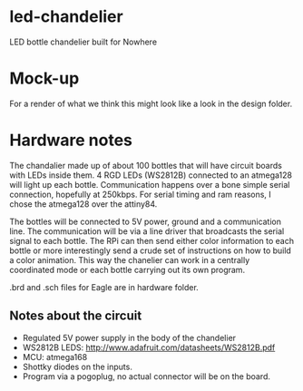 # led-chandelier
LED bottle chandelier built for Nowhere

Mock-up
=======

For a render of what we think this might look like a look in the design folder.

Hardware notes
==============

The chandalier made up of about 100 bottles that will have circuit boards with LEDs
inside them. 4 RGD LEDs (WS2812B) connected to an atmega128 will light up each bottle.
Communication happens over a bone simple serial connection, hopefully at 250kbps.
For serial timing and ram reasons, I chose the atmega128 over the attiny84.

The bottles will be connected to 5V power, ground and a communication line. The communication
will be via a line driver that broadcasts the serial signal to each bottle. The RPi can then
send either color information to each bottle or more interestingly send a crude set of instructions
on how to build a color animation. This way the chanelier can work in a centrally coordinated
mode or each bottle carrying out its own program.

.brd and .sch files for Eagle are in hardware folder.

Notes about the circuit
-----------------------

- Regulated 5V power supply in the body of the chandelier
- WS2812B LEDS: http://www.adafruit.com/datasheets/WS2812B.pdf
- MCU: atmega168
- Shottky diodes on the inputs.
- Program via a pogoplug, no actual connector will be on the board.
